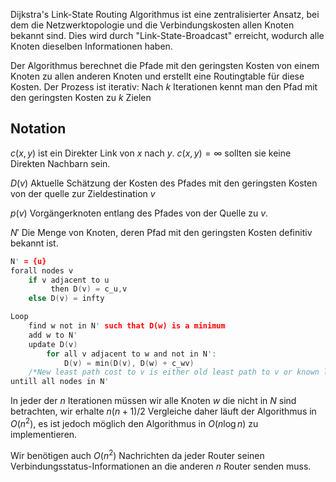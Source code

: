 

Dijkstra's Link-State Routing Algorithmus ist eine zentralisierter Ansatz, bei dem die Netzwerktopologie und die Verbindungskosten allen Knoten bekannt sind. Dies wird durch "Link-State-Broadcast" erreicht, wodurch alle Knoten dieselben Informationen haben.

Der Algorithmus berechnet die Pfade mit den geringsten Kosten von einem Knoten zu allen anderen Knoten und erstellt eine Routingtable für diese Kosten. Der Prozess ist iterativ: Nach $k$ Iterationen kennt man den Pfad mit den geringsten Kosten zu $k$ Zielen

## Notation

$c(x, y)$ ist ein Direkter Link von $x$ nach $y$.
$c(x, y) = \infty$ sollten sie keine Direkten Nachbarn sein.

$D(v)$ Aktuelle Schätzung der Kosten des Pfades mit den geringsten Kosten von der quelle zur Zieldestination $v$

$p(v)$ Vorgängerknoten entlang des Pfades von der Quelle zu $v$.

$N'$ Die Menge von Knoten, deren Pfad mit den geringsten Kosten definitiv bekannt ist.

```c
N' = {u}
forall nodes v
	if v adjacent to u
		 then D(v) = c_u,v
    else D(v) = infty

Loop
	find w not in N' such that D(w) is a minimum
	add w to N'
	update D(v) 
		for all v adjacent to w and not in N':
			D(v) = min(D(v), D(w) + c_wv)
	/*New least path cost to v is either old least path to v or known least cost path to w + direct cost from  w to v*/
untill all nodes in N'
```

In jeder der $n$ Iterationen müssen wir alle Knoten $w$ die nicht in $N$ sind betrachten, wir erhalte $n(n+1)/2$  Vergleiche daher läuft der Algorithmus in $O(n^{2})$, es ist jedoch möglich den Algorithmus in $O(n\log n)$ zu implementieren.

Wir benötigen auch $O(n^{2})$ Nachrichten da jeder Router seinen Verbindungsstatus-Informationen an die anderen $n$ Router senden muss.
